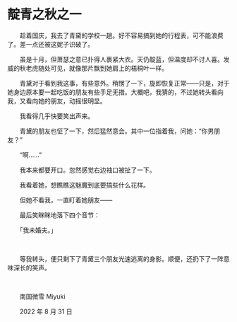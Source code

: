 # 靛青之秋之一

　　趁着国庆，我去了青黛的学校一趟。好不容易搞到她的行程表，可不能浪费了。差一点还被这妮子识破了。

　　虽是十月，但萧瑟之意已扑得人裹紧大衣。天仍靛蓝，但温度却不讨人喜。发威的秋老虎随处可见，就像那片飘到她肩上的梧桐叶一样。

　　青黛对于看到我这事，有些意外。稍愣了一下，旋即恢复正常——只是，对于她身边原本要一起吃饭的朋友有些手足无措。大概吧，我猜的，不过她转头看向我，又看向她的朋友，动摇很明显。

　　我看得几乎快要笑出声来。

　　青黛的朋友也怔了一下，然后猛然意会。其中一位指着我，问她：“你男朋友？”

　　“啊……”

　　我本来都要开口。忽然感觉右边袖口被扯了一下。

　　我看着她，想瞧瞧这魅魔到底要搞些什么花样。

　　但她不看我，一直盯着她朋友——

　　最后笑眯眯地落下四个音节：

　　「我未婚夫。」

<br>

　　等我转头，便只剩下了青黛三个朋友光速逃离的身影。顺便，还扔下了一阵意味深长的笑声。

<br>


　　南国微雪 Miyuki

　　2022 年 8 月 31 日